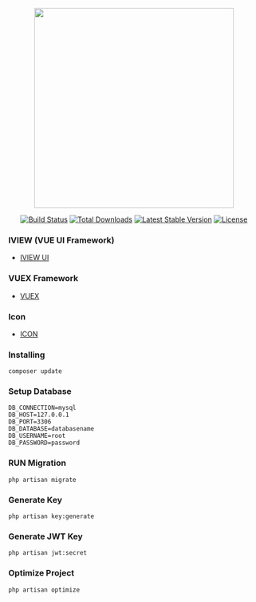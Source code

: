 <p align="center"><a href="https://laravel.com" target="_blank"><img src="https://raw.githubusercontent.com/laravel/art/master/logo-lockup/5%20SVG/2%20CMYK/1%20Full%20Color/laravel-logolockup-cmyk-red.svg" width="400"></a></p>

<p align="center">
<a href="https://travis-ci.org/laravel/framework"><img src="https://travis-ci.org/laravel/framework.svg" alt="Build Status"></a>
<a href="https://packagist.org/packages/laravel/framework"><img src="https://img.shields.io/packagist/dt/laravel/framework" alt="Total Downloads"></a>
<a href="https://packagist.org/packages/laravel/framework"><img src="https://img.shields.io/packagist/v/laravel/framework" alt="Latest Stable Version"></a>
<a href="https://packagist.org/packages/laravel/framework"><img src="https://img.shields.io/packagist/l/laravel/framework" alt="License"></a>
</p>


### IVIEW (VUE UI Framework) 
- [IVIEW UI](https://www.iviewui.com/components/message-en)

### VUEX Framework
- [VUEX](https://www.ictshore.com/javascript/vuex-modules-tutorial)

### Icon
- [ICON](https://www.iconfinder.com/iconsets/love-and-marriage-7?ref=iorozuya)


### Installing
~~~
composer update
~~~

### Setup Database
~~~
DB_CONNECTION=mysql
DB_HOST=127.0.0.1
DB_PORT=3306
DB_DATABASE=databasename
DB_USERNAME=root
DB_PASSWORD=password
~~~

### RUN Migration
~~~
php artisan migrate
~~~

### Generate Key
~~~
php artisan key:generate
~~~

### Generate JWT Key
~~~
php artisan jwt:secret
~~~

### Optimize Project
~~~
php artisan optimize
~~~


